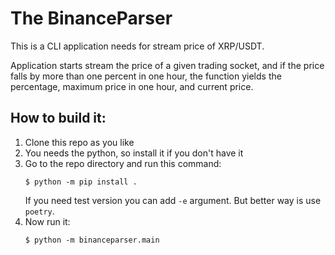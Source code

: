 # The BinanceParser
This is a CLI application needs for stream price of XRP/USDT.


Application starts stream the price of a given trading socket, and if the price
falls by more than one percent in one hour, the function yields
the percentage, maximum price in one hour, and current price.


## How to build it:

1. Clone this repo as you like
2. You needs the python, so install it if you don't have it
3. Go to the repo directory and run this command:
    ```shell
    $ python -m pip install .
    ```
    If you need test version you can add `-e` argument.
    But better way is use `poetry`.
4. Now run it:
    ```shell
    $ python -m binanceparser.main
    ```
